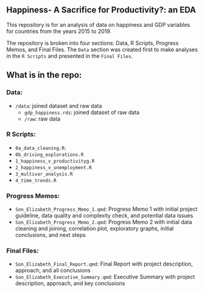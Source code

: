 ## Happiness- A Sacrifice for Productivity?: an EDA

This repository is for an analysis of data on happiness and GDP variables for countries from the years 2015 to 2019.

The repository is broken into four sections: Data, R Scripts, Progress Memos, and Final Files. The `Data` section was created first to make analyses in the `R Scripts` and presented in the `Final Files`.

## What is in the repo:

### Data:
- `/data`: joined dataset and raw data
  - `gdp_happiness.rds`: joined dataset of raw data
  - `/raw`: raw data

### R Scripts:
- `0a_data_cleaning.R`:
- `0b_driving_explorations.R`
- `1_happiness_v_productivityg.R`
- `2_happiness_v_unemployment.R`
- `3_multivar_analysis.R`
- `4_time_trends.R`

### Progress Memos:
- `Son_Elizabeth_Progress_Memo_1.qmd`: Progress Memo 1 with initial project guideline, data quality and complexity check, and potential data issues
- `Son_Elizabeth_Progress_Memo_2.qmd`: Progress Memo 2 with initial data cleaning and joining, correlation plot, exploratory graphs, initial conclusions, and next steps

### Final Files:
- `Son_Elizabeth_Final_Report.qmd`: Final Report with project description, approach, and all conclusions
- `Son_Elizabeth_Executive_Summary.qmd`: Executive Summary with project description, approach, and key conclusions